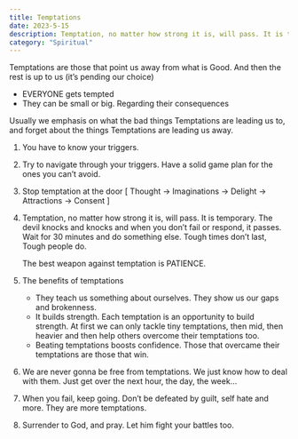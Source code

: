 ```yaml
---
title: Temptations
date: 2023-5-15
description: Temptation, no matter how strong it is, will pass. It is temporary. This is a short note on how to deal with temptations.
category: "Spiritual"
---
```


Temptations are those that point us away from what is Good. And then the rest is up to us (it’s pending our choice)

- EVERYONE gets tempted
- They can be small or big. Regarding their consequences

Usually we emphasis on what the bad things Temptations are leading us to, and forget about the things Temptations are leading us away.

1. You have to know your triggers.
2. Try to navigate through your triggers. Have a solid game plan for the ones you can’t avoid.
3. Stop temptation at the door [ Thought → Imaginations → Delight → Attractions → Consent ]
4. Temptation, no matter how strong it is, will pass. It is temporary. The devil knocks and knocks and when you don’t fail or respond, it passes. Wait for 30 minutes and do something else.  Tough times don’t last, Tough people do.

    The best weapon against temptation is PATIENCE.

5. The benefits of temptations
    - They teach us something about ourselves. They show us our gaps and brokenness.
    - It builds strength. Each temptation is an opportunity to build strength. At first we can only tackle tiny temptations, then mid, then heavier and then help others overcome their temptations too.
    - Beating temptations boosts confidence. Those that overcame their temptations are those that win.
6. We are never gonna be free from temptations. We just know how to deal with them. Just get over the next hour, the day, the week…
7. When you fail, keep going. Don’t be defeated by guilt, self hate and more. They are more temptations.
8. Surrender to God, and pray. Let him fight your battles too.
